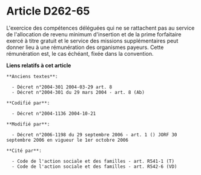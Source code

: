 # Article D262-65

L'exercice des compétences déléguées qui ne se rattachent pas au service de l'allocation de revenu minimum d'insertion et de
la prime forfaitaire exercé à titre gratuit et le service des missions supplémentaires peut donner lieu à une rémunération
des organismes payeurs. Cette rémunération est, le cas échéant, fixée dans la convention.

**Liens relatifs à cet article**

	**Anciens textes**:

	  - Décret n°2004-301 2004-03-29 art. 8
	  - Décret n°2004-301 du 29 mars 2004 - art. 8 (Ab)

	**Codifié par**:

	  - Décret n°2004-1136 2004-10-21

	**Modifié par**:

	  - Décret n°2006-1198 du 29 septembre 2006 - art. 1 () JORF 30 septembre 2006 en vigueur le 1er octobre 2006

	**Cité par**:

	  - Code de l'action sociale et des familles - art. R541-1 (T)
	  - Code de l'action sociale et des familles - art. R542-6 (VD)
